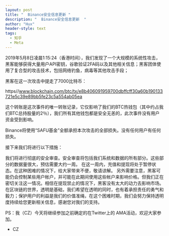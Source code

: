 ```yaml
---
layout: post
title: "  Binance安全信息更新 "
description: "  Binance安全信息更新  "
author: "Hux"
header-style: text
tags:
  - 知乎
  - Meta
---
```

2019年5月8日凌晨1:15:24（香港时间），我们发现了一个大规模的系统性攻击，黑客能够获得大量用户API密钥，谷歌验证2FA码以及其他相关信息；黑客团体使用了复合型的攻击技术，包括网络钓鱼，病毒等其他攻击手段；

黑客在这一次攻击中提走了7000比特币：

https//www.blockchain.com/btc/tx/e8b406091959700dbffcff30a60b190133721e5c39e89bb5fe23c5a554ab05ea

这个转账是这次事件的唯一转账记录，它仅影响了我们的BTC热钱包（其中约占我们BTC总持股量的2％），我们所有其他钱包都是安全无恙的，此次事件没有用户资金受到影响。

Binance将使用“SAFU基金”全额承担本次攻击的全部损失。没有任何用户有任何损失。

接下来我们将进行以下措施：

我们将进行彻底的安全审查。安全审查将包括我们系统和数据的所有部分。这些部分的数据量很大，预估需要大约一周。
在这一周内，充值和提现将处于暂停状态。在这种困难的情况下，给大家带来不便，敬请谅解。
另外需要注意，黑客可能仍会控制某些用户帐户，并可能在此期间使用这些帐户来影响价格。但我们正在密切关注这一情况。相信在提现禁止的情况下，黑客没有太大的动力去影响市场。
在区块链的世界，透明是基础，我们希望在透明的同时，也有着承担责任的勇气和毅力；保护用户的利益是我们的价值准绳，在这个困难时期，我们会努力保持透明度持续给您更新相关信息，感谢您对我们的支持。

PS：我（CZ）今天将继续参加之前确定的在Twitter上的 AMA活动，欢迎大家参加。

-  CZ
